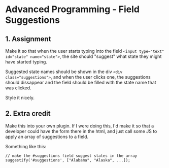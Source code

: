 # Advanced Programming - Field Suggestions

## 1. Assignment
Make it so that when the user starts typing into the field `<input type="text" id="state" name="state">`, the site should
"suggest" what state they might have started typing. 

Suggested state names should be shown in the div `<div class="suggestions">`, and
when the user clicks one, the suggestions should dissappear and the field should be filled with the state name that was clicked.

Style it nicely.

## 2. Extra credit
Make this into your own plugin. If I were doing this, I'd make it so that a developer could have the form there in the html, and just call some JS to apply an array of suggestions to a field. 

Something like this:

    // make the #suggestions field suggest states in the array
    suggestify('#suggestions', ["Alabama", "Alaska", ...]);